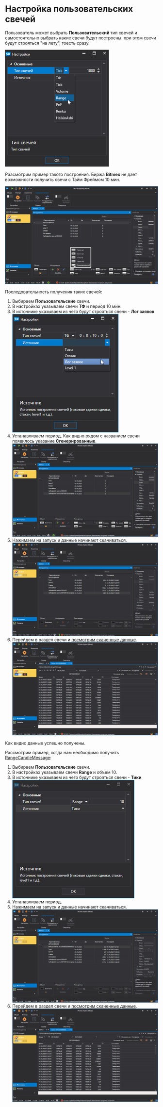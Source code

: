 # Настройка пользовательских свечей

Пользователь может выбрать **Пользовательский** тип свечей и самостоятельно выбрать какие свечи будут построены. при этом свечи будут строяться "на лету", тоесть сразу.

![hydra type candle 00 00](../../../images/hydra_type_candle_00_00.png)

Раасмотрим пример такого построения. Биржа **Bitmex** не дает возможности получить свечи с Тайм Фреймом 10 мин.

![hydra type candle 00 01](../../../images/hydra_type_candle_00_01.png)

Последовательность получения таких свечей:

1. Выбираем **Пользовательские** свечи.
2. В настройках указываем свечи **ТФ** и период 10 мин.
3. В источнике указываем из чего будут строяться свечи \- **Лог заявок** ![hydra type candle 00 02](../../../images/hydra_type_candle_00_02.png)
4. Устанавливаем период. Как видно рядом с названием свечи появилось указание **Сгенерированные**.![hydra type candle 00 03](../../../images/hydra_type_candle_00_03.png)
5. Нажимаем на запуск и данные начинают скачиваться.![hydra type candle 00 04](../../../images/hydra_type_candle_00_04.png)
6. Перейдем в раздел свечи и [посмотрим скаченные данные](../working_with_data/view_and_export.md).![hydra type candle 00 06](../../../images/hydra_type_candle_00_06.png)

Как видно данные успешно получены.

Рассмотрим пример, когда нам необходимо получить [RangeCandleMessage](xref:StockSharp.Messages.RangeCandleMessage):

1. Выбираем **Пользовательские** свечи.
2. В настройках указываем свечи **Range** и объем 10.
3. В источнике указываем из чего будут строяться свечи \- **Тики** ![hydra type candle 00 07](../../../images/hydra_type_candle_00_07.png)
4. Устанавливаем период.
5. Нажимаем на запуск и данные начинают скачиваться.![hydra type candle 00 08](../../../images/hydra_type_candle_00_08.png)
6. Перейдем в раздел свечи и [посмотрим скаченные данные](../working_with_data/view_and_export.md).![hydra type candle 00 09](../../../images/hydra_type_candle_00_09.png)
